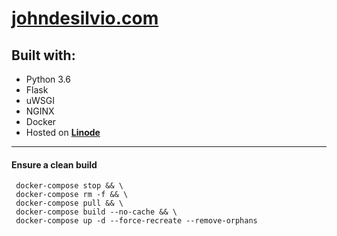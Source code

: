 # [johndesilvio.com](www.johndesilvio.com)

## Built with:

* Python 3.6
* Flask
* uWSGI
* NGINX
* Docker
* Hosted on **[Linode](https://www.linode.com)**

---

#### Ensure a clean build

     docker-compose stop && \
     docker-compose rm -f && \
     docker-compose pull && \
     docker-compose build --no-cache && \
     docker-compose up -d --force-recreate --remove-orphans
